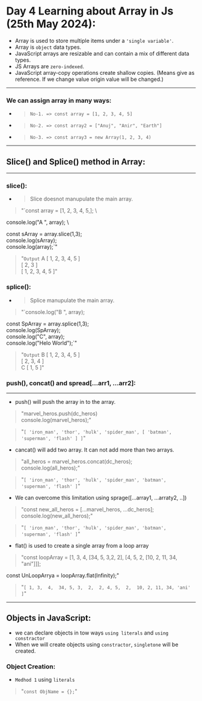 # Day 4 Learning about Array in Js (25th May 2024):

- Array is used to store multiple items under a `'single variable'`.
- Array is `object` data types.
- JavaScript arrays are resizable and can contain a mix of different data types.
- JS Arrays are `zero-indexed`.
- JavaScript array-copy operations create shallow copies. (Means give as reference. If we change value origin value will be changed.)

<hr />

### We can assign array in many ways:
- > `No-1. => const array = [1, 2, 3, 4, 5]`
- > `No-2. => const array2 = ["Anuj", "Anir", "Earth"]`
- > `No-3. => const array3 = new Array(1, 2, 3, 4)`

<hr />


## Slice() and Splice() method in Array:
<hr>

### slice():

- > Slice doesnot manupulate the main array.

> "`const array = [1, 2, 3, 4, 5,]; \

console.log("A ", array); \

const sArray = array.slice(1,3); \
console.log(sArray); \
console.log(array);`"

> "`Output`
A  [ 1, 2, 3, 4, 5 ] \
[ 2, 3 ] \
[ 1, 2, 3, 4, 5 ]"

### splice():

- > Splice manupulate the main array.

> "`console.log("B ", array); 

const SpArray = array.splice(1,3); \
console.log(SpArray);    \
console.log("C", array); \
console.log("Helo World");`" 

> "`Output`
B  [ 1, 2, 3, 4, 5 ] \
[ 2, 3, 4 ] \
C [ 1, 5 ]"


### push(), concat() and spread[...arr1, ...arr2]:
<hr>

- push() will push the array in to the array. 
> "marvel_heros.push(dc_heros) \
console.log(marvel_heros);"

> "`[
  'iron_man',
  'thor',
  'hulk',
  'spider_man',
  [ 'batman', 'superman', 'flash' ]
]`"

- cancat() will add two array. It can not add more than two arrays.

> "all_heros = marvel_heros.concat(dc_heros); \
console.log(all_heros);"

> "`[
  'iron_man',
  'thor',
  'hulk',
  'spider_man',
  'batman',
  'superman',
  'flash'
]`"

- We can overcome this limitation using sprage([...array1, ...arraty2, ..])

> "const new_all_heros = [...marvel_heros, ...dc_heros]; \
console.log(new_all_heros);"

> "`[
  'iron_man',
  'thor',
  'hulk',
  'spider_man',
  'batman',
  'superman',
  'flash'
]`"

- flat() is used to create a single array from a loop array
> "const loopArray = [1, 3, 4, [34, 5, 3,2, 2], [4, 5, 2, [10, 2, 11, 34, "ani"]]];

const UnLoopArrya = loopArray.flat(Infinity);"

> "`[
  1, 3,  4,  34,
  5, 3,  2,  2,
  4, 5,  2,  10,
  2, 11, 34, 'ani'
]`"
<hr />

## Objects in JavaScript:

- we can declare objects in tow ways `using literals` and `using constractor`
- When we will create objects using `constractor`, `singletone` will be created. 

### Object Creation:

- `Medhod 1` using `literals` 
> "`const ObjName = {};`"